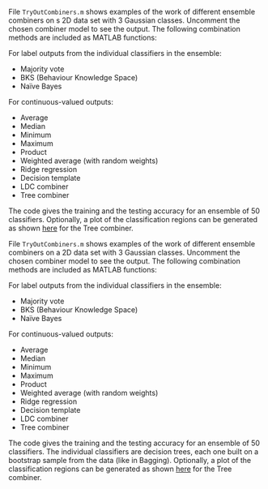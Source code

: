 File `TryOutCombiners.m` shows examples of the work of different ensemble combiners on s 2D data set with 3 Gaussian classes. Uncomment the chosen combiner model to see the output. The following combination methods are included as MATLAB functions:

For label outputs from the individual classifiers in the ensemble:

- Majority vote
- BKS (Behaviour Knowledge Space)
- Naïve Bayes

For continuous-valued outputs:
- Average
- Median
- Minimum
- Maximum
- Product
- Weighted average (with random weights)
- Ridge regression
- Decision template
- LDC combiner
- Tree combiner

The code gives the training and the testing accuracy for an ensemble of 50 classifiers. Optionally, a plot of the classification regions can be generated as shown [here](TreeCombinerRegions.png) for the Tree combiner.

File `TryOutCombiners.m` shows examples of the work of different ensemble combiners on a 
2D data set with 3 Gaussian classes. Uncomment the chosen combiner model to see the 
output. The following combination methods are included as MATLAB functions:

For label outputs from the individual classifiers in the ensemble:

- Majority vote
- BKS (Behaviour Knowledge Space)
- Naïve Bayes

For continuous-valued outputs:

- Average
- Median
- Minimum
- Maximum
- Product
- Weighted average (with random weights)
- Ridge regression
- Decision template
- LDC combiner
- Tree combiner

The code gives the training and the testing accuracy for an ensemble of 50 classifiers.
The individual classifiers are decision trees, each one built on a bootstrap sample from
the data (like in Bagging). Optionally, a plot of the classification regions can be 
generated as shown [here](TreeCombinerRegions.png) for the Tree combiner.

